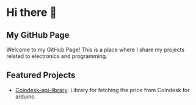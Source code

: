 # Hi there 👋

## My GitHub Page

Welcome to my GitHub Page! This is a place where I share my projects related to electronics and programming.

## Featured Projects
- [Coindesk-api-library](https://github.com/macste7/Coindesk-api): Library for fetching the price from Coindesk for arduino.




